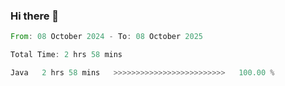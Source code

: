 ### Hi there 👋

<!--START_SECTION:waka-->

```rust
From: 08 October 2024 - To: 08 October 2025

Total Time: 2 hrs 58 mins

Java   2 hrs 58 mins   >>>>>>>>>>>>>>>>>>>>>>>>>   100.00 %
```

<!--END_SECTION:waka-->
